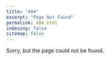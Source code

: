 ```yaml
---
title: "404"
excerpt: "Page Not Found"
permalink: 404.html
indexing: false
sitemap: false
---
```


Sorry, but the page could not be found.  
